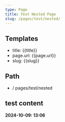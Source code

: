 ```yaml
---
type: Page
title: Test Nested Page
slug: /pages/test/nested/
---
```

## Templates

*   title: {{title}}
*   page.url: {{page.url}}
*   slug: {{slug}}

## Path

*   / pages/test/nested

## test content

**2024-10-09: 13:06**
